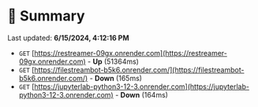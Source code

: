 # 📖 Summary
Last updated: **6/15/2024, 4:12:16 PM**

- `GET` [https://restreamer-09gx.onrender.com](https://restreamer-09gx.onrender.com) - **Up** (51364ms)
- `GET` [https://filestreambot-b5k6.onrender.com/](https://filestreambot-b5k6.onrender.com/) - **Down** (165ms)
- `GET` [https://jupyterlab-python3-12-3.onrender.com](https://jupyterlab-python3-12-3.onrender.com) - **Down** (164ms)
